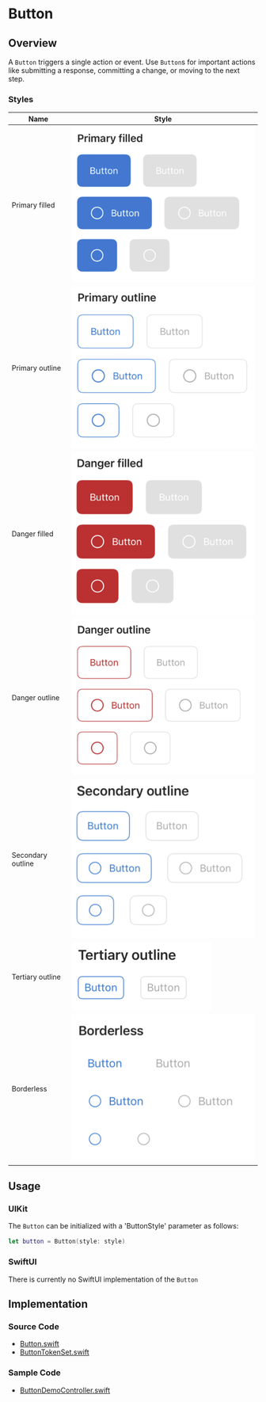 # Button
## Overview
A `Button` triggers a single action or event.
Use `Button`s for important actions like submitting a response, committing a change, or moving to the next step.

### Styles
| Name | Style |
|---|---|
| Primary filled | ![Button-Primary-Filled.png](.attachments/Button-Primary-Filled.png) |
| Primary outline | ![Button-Primary-Outline.png](.attachments/Button-Primary-Outline.png) |
| Danger filled | ![Button-Danger-Filled.png](.attachments/Button-Danger-Filled.png) |
| Danger outline | ![Button-Danger-Outline.png](.attachments/Button-Danger-Outline.png) |
| Secondary outline | ![Button-Secondary-Outline.png](.attachments/Button-Secondary-Outline.png) |
| Tertiary outline | ![Button-Tertiary-Outline.png](.attachments/Button-Tertiary-Outline.png) |
| Borderless | ![Button-Borderless.png](.attachments/Button-Borderless.png) |

## Usage
### UIKit
The `Button` can be initialized with a 'ButtonStyle' parameter as follows:
```Swift
let button = Button(style: style)
```
### SwiftUI
There is currently no SwiftUI implementation of the `Button`

## Implementation
### Source Code
 - [Button.swift](https://github.com/microsoft/fluentui-apple/blob/main/ios/FluentUI/Button/Button.swift)
 - [ButtonTokenSet.swift](https://github.com/microsoft/fluentui-apple/blob/main/ios/FluentUI/Button/ButtonTokenSet.swift)
### Sample Code
 - [ButtonDemoController.swift](https://github.com/microsoft/fluentui-apple/blob/main/ios/FluentUI.Demo/FluentUI.Demo/Demos/ButtonDemoController.swift)

